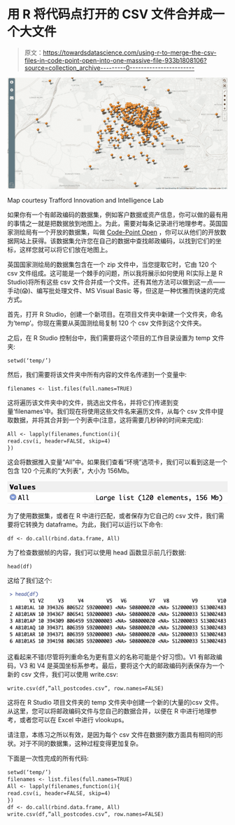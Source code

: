 # 用 R 将代码点打开的 CSV 文件合并成一个大文件

> 原文：<https://towardsdatascience.com/using-r-to-merge-the-csv-files-in-code-point-open-into-one-massive-file-933b1808106?source=collection_archive---------0----------------------->

![](img/df46fb7511ae7d9280a9d34d14b07fdb.png)

Map courtesy Trafford Innovation and Intelligence Lab

如果你有一个有邮政编码的数据集，例如客户数据或资产信息，你可以做的最有用的事情之一就是把数据放到地图上。为此，需要对每条记录进行地理参考。英国国家测绘局有一个开放的数据集，叫做 [Code-Point Open](https://www.ordnancesurvey.co.uk/business-and-government/products/code-point-open.html) ，你可以从他们的开放数据网站上获得。该数据集允许您在自己的数据中查找邮政编码，以找到它们的坐标，这样您就可以将它们放在地图上。

英国国家测绘局的数据集包含在一个 zip 文件中，当您提取它时，它由 120 个 csv 文件组成。这可能是一个棘手的问题，所以我将展示如何使用 R(实际上是 R Studio)将所有这些 csv 文件合并成一个文件。还有其他方法可以做到这一点——手动(😱)、编写批处理文件、MS Visual Basic 等，但这是一种优雅而快速的完成方式。

首先，打开 R Studio，创建一个新项目。在项目文件夹中新建一个文件夹，命名为‘temp’。你现在需要从英国测绘局复制 120 个 csv 文件到这个文件夹。

之后，在 R Studio 控制台中，我们需要将这个项目的工作目录设置为 temp 文件夹:

```
setwd(‘temp/’)
```

然后，我们需要将该文件夹中所有内容的文件名传递到一个变量中:

```
filenames <- list.files(full.names=TRUE)
```

这将遍历该文件夹中的文件，挑选出文件名，并将它们传递到变量‘filenames’中。我们现在将使用这些文件名来遍历文件，从每个 csv 文件中提取数据，并将其合并到一个列表中(注意，这将需要几秒钟的时间来完成):

```
All <- lapply(filenames,function(i){
read.csv(i, header=FALSE, skip=4)
})
```

这会将数据推入变量“All”中。如果我们查看“环境”选项卡，我们可以看到这是一个包含 120 个元素的“大列表”，大小为 156Mb。

![](img/2b1445f2a788ee114e98ef1a1975ff83.png)

为了使用数据集，或者在 R 中进行匹配，或者保存为它自己的 csv 文件，我们需要将它转换为 dataframe。为此，我们可以运行以下命令:

```
df <- do.call(rbind.data.frame, All)
```

为了检查数据帧的内容，我们可以使用 head 函数显示前几行数据:

```
head(df)
```

这给了我们这个:

![](img/18f4b6dc4508c76440009899a3848ca0.png)

这看起来不错(尽管将列重命名为更有意义的名称可能是个好习惯)。V1 有邮政编码，V3 和 V4 是英国坐标系参考。最后，要将这个大的邮政编码列表保存为一个新的 csv 文件，我们可以使用 write.csv:

```
write.csv(df,”all_postcodes.csv”, row.names=FALSE)
```

这将在 R Studio 项目文件夹的 temp 文件夹中创建一个新的(大量的)csv 文件。从这里，您可以将邮政编码文件与您自己的数据合并，以便在 R 中进行地理参考，或者您可以在 Excel 中进行 vlookups。

请注意，本练习之所以有效，是因为每个 csv 文件在数据列数方面具有相同的形状。对于不同的数据集，这种过程变得更加复杂。

下面是一次性完成的所有代码:

```
setwd(‘temp/’)
filenames <- list.files(full.names=TRUE)
All <- lapply(filenames,function(i){
read.csv(i, header=FALSE, skip=4)
})
df <- do.call(rbind.data.frame, All)
write.csv(df,”all_postcodes.csv”, row.names=FALSE)
```